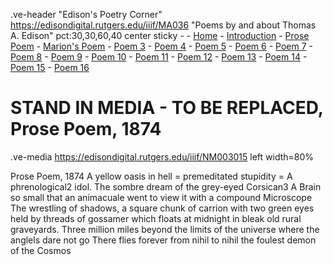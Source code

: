 .ve-header "Edison's Poetry Corner" https://edisondigital.rutgers.edu/iiif/MA036 "Poems by and about Thomas A. Edison" pct:30,30,60,40 center sticky - 
    - [Home](/)
    - [Introduction](/introduction)
    - [Prose Poem](/1)
    - [Marion's Poem](/2)
    - [Poem 3](/3)
    - [Poem 4](/4)
    - [Poem 5](/5)
    - [Poem 6](/6)
    - [Poem 7](/7)
    - [Poem 8](/8)
    - [Poem 9](/9)
    - [Poem 10](/10)
    - [Poem 11](/11)
    - [Poem 12](/12)
    - [Poem 13](/13)
    - [Poem 14](/14)
    - [Poem 15](/15)
    - [Poem 16](/16)

#  STAND IN MEDIA - TO BE REPLACED, Prose Poem, 1874

.ve-media https://edisondigital.rutgers.edu/iiif/NM003015 left width=80%

Prose Poem, 1874 A yellow oasis in hell =
premeditated stupidity = A phrenological2 idol.
The sombre dream of the grey-eyed Corsican3
A Brain so small that an animacuale went to view it with a
compound Microscope The wrestling of shadows, a square
chunk of carrion with two green eyes held by threads of gossamer
which floats at midnight in bleak old rural graveyards.
Three million miles beyond the limits of the universe where
the anglels dare not go
There flies forever from nihil to nihil the foulest demon of
the Cosmos